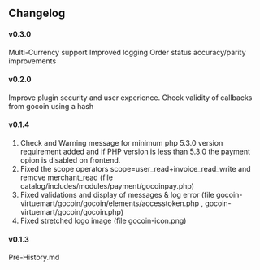 ## Changelog

#### v0.3.0
Multi-Currency support
Improved logging 
Order status accuracy/parity improvements


#### v0.2.0 
Improve plugin security and user experience.
Check validity of callbacks from gocoin using a hash

#### v0.1.4
1) Check and Warning message for minimum php 5.3.0 version requirement added and if PHP version is less than 5.3.0 the payment opion is disabled on frontend.<br>
2) Fixed the scope operators scope=user_read+invoice_read_write and remove merchant_read (file 	catalog/includes/modules/payment/gocoinpay.php)<br>
3) Fixed validations and display of messages & log error (file	gocoin-virtuemart/gocoin/gocoin/elements/accesstoken.php , gocoin-virtuemart/gocoin/gocoin.php)<br>
4) Fixed stretched logo image (file	gocoin-icon.png)<br>

#### v0.1.3
Pre-History.md